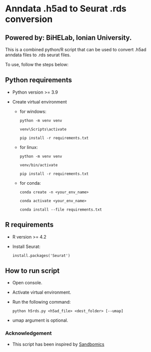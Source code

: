 # Anndata .h5ad to Seurat .rds conversion

## Powered by: BiHELab, Ionian University.

This is a combined python/R script that can be used to convert .h5ad anndata files to .rds seurat files.

To use, follow the steps below:

## Python requirements

- Python version >= 3.9

- Create virtual environment
   - for windows:
       ``````
       python -m venv venv

       venv\Scripts\activate

       pip install -r requirements.txt
       ``````

    - for linux:

        ``````
        python -m venv venv

        venv/bin/activate

        pip install -r requirements.txt
        ``````

    - for conda:

        ``````
        conda create -n <your_env_name>

        conda activate <your_env_name>

        conda install --file requirements.txt
        ``````

## R requirements

- R version >= 4.2

- Install Seurat:

    ``````
    install.packages('Seurat')
    ``````

## How to run script

- Open console.

- Activate virtual environment.

- Run the following command:

    ``````
    python h5rds.py <h5ad_file> <dest_folder> [--umap]
    ``````
- umap argument is optional.

### Acknowledgement

- This script has been inspired by  [Sandbomics](https://github.com/mousepixels/sanbomics_scripts)

